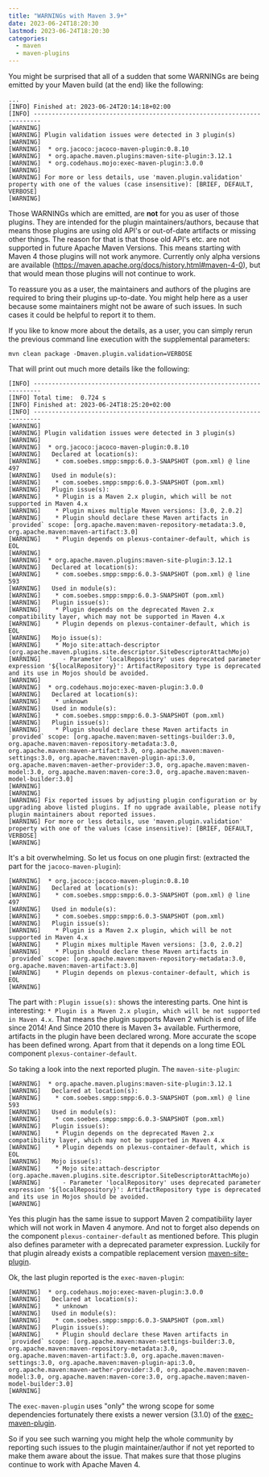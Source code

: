 ```yaml
---
title: "WARNINGs with Maven 3.9+"
date: 2023-06-24T18:20:30
lastmod: 2023-06-24T18:20:30
categories:
  - maven
  - maven-plugins
---
```

You might be surprised that all of a sudden that some WARNINGs are being emitted by your Maven
build (at the end) like the following:
```
...
[INFO] Finished at: 2023-06-24T20:14:18+02:00
[INFO] ------------------------------------------------------------------------
[WARNING] 
[WARNING] Plugin validation issues were detected in 3 plugin(s)
[WARNING] 
[WARNING]  * org.jacoco:jacoco-maven-plugin:0.8.10
[WARNING]  * org.apache.maven.plugins:maven-site-plugin:3.12.1
[WARNING]  * org.codehaus.mojo:exec-maven-plugin:3.0.0
[WARNING] 
[WARNING] For more or less details, use 'maven.plugin.validation' property with one of the values (case insensitive): [BRIEF, DEFAULT, VERBOSE]
[WARNING] 
```
Those WARNINGs which are emitted, are **not** for you as user of those plugins. They
are intended for the plugin maintainers/authors, because that means those plugins
are using old API's or out-of-date artifacts or missing other things. The reason
for that is that those old API's etc. are not supported in future Apache Maven Versions.
This means starting with Maven 4 those plugins will not work anymore. Currently only
alpha versions are available (https://maven.apache.org/docs/history.html#maven-4-0), but
that would mean those plugins will not continue to work.

To reassure you as a user, the maintainers and authors of the plugins are required to bring 
their plugins up-to-date. You might help here as a user because some maintainers might not be 
aware of such issues. In such cases it could be helpful to report it to them.

If you like to know more about the details, as a user, you can simply rerun the previous
command line execution with the supplemental parameters:
```
mvn clean package -Dmaven.plugin.validation=VERBOSE
```
That will print out much more details like the following:
```text
[INFO] ------------------------------------------------------------------------
[INFO] Total time:  0.724 s
[INFO] Finished at: 2023-06-24T18:25:20+02:00
[INFO] ------------------------------------------------------------------------
[WARNING] 
[WARNING] Plugin validation issues were detected in 3 plugin(s)
[WARNING] 
[WARNING]  * org.jacoco:jacoco-maven-plugin:0.8.10
[WARNING]   Declared at location(s):
[WARNING]    * com.soebes.smpp:smpp:6.0.3-SNAPSHOT (pom.xml) @ line 497
[WARNING]   Used in module(s):
[WARNING]    * com.soebes.smpp:smpp:6.0.3-SNAPSHOT (pom.xml)
[WARNING]   Plugin issue(s):
[WARNING]    * Plugin is a Maven 2.x plugin, which will be not supported in Maven 4.x
[WARNING]    * Plugin mixes multiple Maven versions: [3.0, 2.0.2]
[WARNING]    * Plugin should declare these Maven artifacts in `provided` scope: [org.apache.maven:maven-repository-metadata:3.0, org.apache.maven:maven-artifact:3.0]
[WARNING]    * Plugin depends on plexus-container-default, which is EOL
[WARNING] 
[WARNING]  * org.apache.maven.plugins:maven-site-plugin:3.12.1
[WARNING]   Declared at location(s):
[WARNING]    * com.soebes.smpp:smpp:6.0.3-SNAPSHOT (pom.xml) @ line 593
[WARNING]   Used in module(s):
[WARNING]    * com.soebes.smpp:smpp:6.0.3-SNAPSHOT (pom.xml)
[WARNING]   Plugin issue(s):
[WARNING]    * Plugin depends on the deprecated Maven 2.x compatibility layer, which may not be supported in Maven 4.x
[WARNING]    * Plugin depends on plexus-container-default, which is EOL
[WARNING]   Mojo issue(s):
[WARNING]    * Mojo site:attach-descriptor (org.apache.maven.plugins.site.descriptor.SiteDescriptorAttachMojo)
[WARNING]      - Parameter 'localRepository' uses deprecated parameter expression '${localRepository}': ArtifactRepository type is deprecated and its use in Mojos should be avoided.
[WARNING] 
[WARNING]  * org.codehaus.mojo:exec-maven-plugin:3.0.0
[WARNING]   Declared at location(s):
[WARNING]    * unknown
[WARNING]   Used in module(s):
[WARNING]    * com.soebes.smpp:smpp:6.0.3-SNAPSHOT (pom.xml)
[WARNING]   Plugin issue(s):
[WARNING]    * Plugin should declare these Maven artifacts in `provided` scope: [org.apache.maven:maven-settings-builder:3.0, org.apache.maven:maven-repository-metadata:3.0, org.apache.maven:maven-artifact:3.0, org.apache.maven:maven-settings:3.0, org.apache.maven:maven-plugin-api:3.0, org.apache.maven:maven-aether-provider:3.0, org.apache.maven:maven-model:3.0, org.apache.maven:maven-core:3.0, org.apache.maven:maven-model-builder:3.0]
[WARNING] 
[WARNING] 
[WARNING] Fix reported issues by adjusting plugin configuration or by upgrading above listed plugins. If no upgrade available, please notify plugin maintainers about reported issues.
[WARNING] For more or less details, use 'maven.plugin.validation' property with one of the values (case insensitive): [BRIEF, DEFAULT, VERBOSE]
[WARNING] 
```
It's a bit overwhelming. So let us focus on one plugin first: (extracted the part for the `jacoco-maven-plugin`):
```text
[WARNING]  * org.jacoco:jacoco-maven-plugin:0.8.10
[WARNING]   Declared at location(s):
[WARNING]    * com.soebes.smpp:smpp:6.0.3-SNAPSHOT (pom.xml) @ line 497
[WARNING]   Used in module(s):
[WARNING]    * com.soebes.smpp:smpp:6.0.3-SNAPSHOT (pom.xml)
[WARNING]   Plugin issue(s):
[WARNING]    * Plugin is a Maven 2.x plugin, which will be not supported in Maven 4.x
[WARNING]    * Plugin mixes multiple Maven versions: [3.0, 2.0.2]
[WARNING]    * Plugin should declare these Maven artifacts in `provided` scope: [org.apache.maven:maven-repository-metadata:3.0, org.apache.maven:maven-artifact:3.0]
[WARNING]    * Plugin depends on plexus-container-default, which is EOL
[WARNING] 
```
The part with : `Plugin issue(s):` shows the interesting parts. One hint is interesting:
`* Plugin is a Maven 2.x plugin, which will be not supported in Maven 4.x`.
That means the plugin supports Maven 2 which is end of life since 2014! And
Since 2010 there is Maven 3+ available. Furthermore, artifacts in the plugin
have been declared wrong. More accurate the scope has been defined wrong. Apart
from that it depends on a long time EOL component `plexus-container-default`.

So taking a look into the next reported plugin. The `maven-site-plugin`:
```text
[WARNING]  * org.apache.maven.plugins:maven-site-plugin:3.12.1
[WARNING]   Declared at location(s):
[WARNING]    * com.soebes.smpp:smpp:6.0.3-SNAPSHOT (pom.xml) @ line 593
[WARNING]   Used in module(s):
[WARNING]    * com.soebes.smpp:smpp:6.0.3-SNAPSHOT (pom.xml)
[WARNING]   Plugin issue(s):
[WARNING]    * Plugin depends on the deprecated Maven 2.x compatibility layer, which may not be supported in Maven 4.x
[WARNING]    * Plugin depends on plexus-container-default, which is EOL
[WARNING]   Mojo issue(s):
[WARNING]    * Mojo site:attach-descriptor (org.apache.maven.plugins.site.descriptor.SiteDescriptorAttachMojo)
[WARNING]      - Parameter 'localRepository' uses deprecated parameter expression '${localRepository}': ArtifactRepository type is deprecated and its use in Mojos should be avoided.
[WARNING] 
```
Yes this plugin has the same issue to support Maven 2 compatibility layer which
will not work in Maven 4 anymore. And not to forget also depends on the component
`plexus-container-default` as mentioned before.
This plugin also defines parameter with a deprecated parameter expression. Luckily for
that plugin already exists a compatible replacement version [maven-site-plugin](https://maven.apache.org/plugins/maven-site-plugin/).

Ok, the last plugin reported is the `exec-maven-plugin`:
```text
[WARNING]  * org.codehaus.mojo:exec-maven-plugin:3.0.0
[WARNING]   Declared at location(s):
[WARNING]    * unknown
[WARNING]   Used in module(s):
[WARNING]    * com.soebes.smpp:smpp:6.0.3-SNAPSHOT (pom.xml)
[WARNING]   Plugin issue(s):
[WARNING]    * Plugin should declare these Maven artifacts in `provided` scope: [org.apache.maven:maven-settings-builder:3.0, org.apache.maven:maven-repository-metadata:3.0, org.apache.maven:maven-artifact:3.0, org.apache.maven:maven-settings:3.0, org.apache.maven:maven-plugin-api:3.0, org.apache.maven:maven-aether-provider:3.0, org.apache.maven:maven-model:3.0, org.apache.maven:maven-core:3.0, org.apache.maven:maven-model-builder:3.0]
[WARNING] 
```
The `exec-maven-plugin` uses "only" the wrong scope for some dependencies fortunately there
exists a newer version (3.1.0) of the [exec-maven-plugin](https://www.mojohaus.org/exec-maven-plugin/).

So if you see such warning you might help the whole community by reporting such issues to the
plugin maintainer/author if not yet reported to make them aware about the issue. That makes 
sure that those plugins continue to work with Apache Maven 4.
